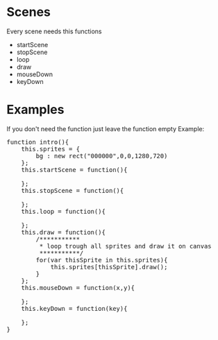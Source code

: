 # Scenes
Every scene needs this functions
* startScene
* stopScene
* loop
* draw
* mouseDown
* keyDown

# Examples
If you don't need the function just leave the function empty
Example:
<pre>
function intro(){
    this.sprites = {
        bg : new rect("000000",0,0,1280,720)    
    };
    this.startScene = function(){
    
    };
    this.stopScene = function(){
		
	};
    this.loop = function(){
        
    };
    this.draw = function(){
        /***********
         * loop trough all sprites and draw it on canvas
         ***********/     
        for(var thisSprite in this.sprites){
            this.sprites[thisSprite].draw();       
        } 
    };
    this.mouseDown = function(x,y){
        
    };
    this.keyDown = function(key){
    
    };
}
</pre>